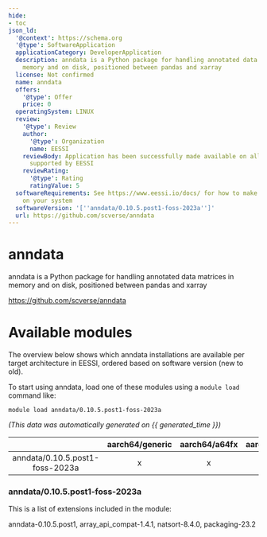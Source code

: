 ```yaml
---
hide:
- toc
json_ld:
  '@context': https://schema.org
  '@type': SoftwareApplication
  applicationCategory: DeveloperApplication
  description: anndata is a Python package for handling annotated data matrices in
    memory and on disk, positioned between pandas and xarray
  license: Not confirmed
  name: anndata
  offers:
    '@type': Offer
    price: 0
  operatingSystem: LINUX
  review:
    '@type': Review
    author:
      '@type': Organization
      name: EESSI
    reviewBody: Application has been successfully made available on all architectures
      supported by EESSI
    reviewRating:
      '@type': Rating
      ratingValue: 5
  softwareRequirements: See https://www.eessi.io/docs/ for how to make EESSI available
    on your system
  softwareVersion: '[''anndata/0.10.5.post1-foss-2023a'']'
  url: https://github.com/scverse/anndata
---
```


anndata
=======


anndata is a Python package for handling annotated data matrices in memory and on disk, positioned between pandas and xarray

https://github.com/scverse/anndata
# Available modules


The overview below shows which anndata installations are available per target architecture in EESSI, ordered based on software version (new to old).

To start using anndata, load one of these modules using a `module load` command like:

```shell
module load anndata/0.10.5.post1-foss-2023a
```

*(This data was automatically generated on {{ generated_time }})*

| |aarch64/generic|aarch64/a64fx|aarch64/neoverse_n1|aarch64/neoverse_v1|aarch64/nvidia/grace|x86_64/generic|x86_64/amd/zen2|x86_64/amd/zen3|x86_64/amd/zen4|x86_64/intel/cascadelake|x86_64/intel/haswell|x86_64/intel/icelake|x86_64/intel/sapphirerapids|x86_64/intel/skylake_avx512|
| :---: | :---: | :---: | :---: | :---: | :---: | :---: | :---: | :---: | :---: | :---: | :---: | :---: | :---: | :---: |
|anndata/0.10.5.post1-foss-2023a|x|x|x|x|x|x|x|x|x|x|x|x|x|x|


### anndata/0.10.5.post1-foss-2023a

This is a list of extensions included in the module:

anndata-0.10.5.post1, array_api_compat-1.4.1, natsort-8.4.0, packaging-23.2